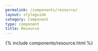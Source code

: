 ```yaml
---
permalink: /components/resource/
layout: styleguide
category: Component
type: component
title: Resource
---
```


{% include components/resource.html %}
